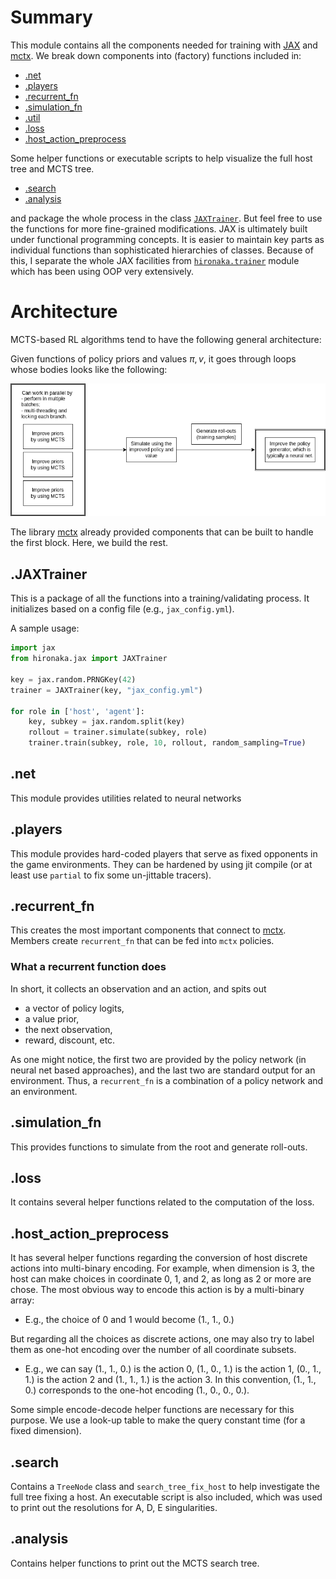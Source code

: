 # Summary

This module contains all the components needed for training with [JAX](https://github.com/google/jax)
and [mctx](https://github.com/deepmind/mctx).
We break down components into (factory) functions included in:

- [.net](net.py)
- [.players](players.py)
- [.recurrent_fn](recurrent_fn.py)
- [.simulation_fn](simulation_fn.py)
- [.util](util.py)
- [.loss](loss.py)
- [.host_action_preprocess](host_action_preprocess.py)

Some helper functions or executable scripts to help visualize the full host tree and MCTS tree.
- [.search](search.py)
- [.analysis](analysis.py)

and package the whole process in the class [`JAXTrainer`](jax_trainer.py). But feel free to use the functions for more
fine-grained modifications.
JAX is ultimately built under functional programming concepts. It is easier to maintain key parts as individual
functions than sophisticated hierarchies of classes.
Because of this, I separate the whole JAX facilities from [`hironaka.trainer`](../trainer) module which has been using 
OOP very extensively.

# Architecture

MCTS-based RL algorithms tend to have the following general architecture:

Given functions of policy priors and values $\pi, v$, it goes through loops whose bodies
looks like the following:

![architect](img/MCTS.png)

The library [mctx](https://github.com/deepmind/mctx) already provided components that can be built to handle the first
block. Here, we build the rest.

## .JAXTrainer

This is a package of all the functions into a training/validating process. It initializes based on a config file (e.g., `jax_config.yml`).

A sample usage:

```python
import jax
from hironaka.jax import JAXTrainer

key = jax.random.PRNGKey(42)
trainer = JAXTrainer(key, "jax_config.yml")

for role in ['host', 'agent']:
    key, subkey = jax.random.split(key)
    rollout = trainer.simulate(subkey, role)
    trainer.train(subkey, role, 10, rollout, random_sampling=True)
```

## .net

This module provides utilities related to neural networks

## .players

This module provides hard-coded players that serve as fixed opponents in the game environments. They can be hardened by
using jit compile (or at least use `partial` to fix some un-jittable tracers).

## .recurrent_fn

This creates the most important components that connect to [mctx](https://github.com/deepmind/mctx). Members
create `recurrent_fn` that can be fed into `mctx` policies.

### What a recurrent function does

In short, it collects an observation and an action, and spits out

- a vector of policy logits,
- a value prior,
- the next observation,
- reward, discount, etc.

As one might notice, the first two are provided by the policy network (in neural net based approaches), and the last two
are standard output for an environment. Thus, a `recurrent_fn` is a combination of a policy network and an environment.

## .simulation_fn

This provides functions to simulate from the root and generate roll-outs.

## .loss

It contains several helper functions related to the computation of the loss.

## .host_action_preprocess

It has several helper functions regarding the conversion of host discrete actions into multi-binary encoding. For example, when dimension is 3, the host can make choices in coordinate 0, 1, and 2, as long as 2 or more are chose.
The most obvious way to encode this action is by a multi-binary array:
- E.g., the choice of 0 and 1 would become (1., 1., 0.)

But regarding all the choices as discrete actions, one may also try to label them as one-hot encoding over the number of all coordinate subsets.
- E.g., we can say (1., 1., 0.) is the action 0, (1., 0., 1.) is the action 1, (0., 1., 1.) is the action 2 and (1., 1., 1.) is the action 3. In this convention, (1., 1., 0.) corresponds to the one-hot encoding (1., 0., 0., 0.).

Some simple encode-decode helper functions are necessary for this purpose. We use a look-up table to make the query constant time (for a fixed dimension).

## .search
Contains a `TreeNode` class and `search_tree_fix_host` to help investigate the full tree fixing a host.
An executable script is also included, which was used to print out the resolutions for A, D, E singularities.

## .analysis
Contains helper functions to print out the MCTS search tree.